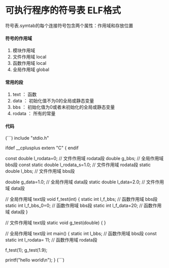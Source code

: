 # 可执行程序的符号表 ELF格式

符号表.symtab的每个连接符号包含两个属性：作用域和存放位置

#### 符号的作用域
1. 模块作用域
11. 文件作用域 local
12. 函数作用域 local
13. 全局作用域 global

#### 常用的段
1. text ： 函数
2. data ： 初始化值不为0的全局或静态变量
3. bbs  ： 初始化值为0或者未初始化的全局或静态变量
4. rodata ： 所有的常量


#### 代码
(```)
include "stdio.h"

ifdef __cplusplus
extern "C" {
endif

const double l_rodata=0; // 文件作用域 rodata段
double g_bbs; // 全局作用域 bbs段
const static double l_rodata_s=1.0; // 文件作用域 rodata段
static double l_bbs; // 文件作用域 bbs段

double g_data=1.0; // 全局作用域 data段
static double l_data=2.0; // 文件作用域 data段

// 全局作用域 text段
void f_test(int)
{
  static int l_f_bbs; // 函数作用域 bbs段
  static int l_f_bbs_0=0; // 函数作用域 bbs段
  static int l_f_data=20; // 函数作用域 data段
}

// 文件作用域 text段
static void g_test(double)
{
}

// 全局作用域 text段
int main()
{
  static int l_bbs; // 函数作用域 bbs段
  const static int l_rodata= 11; // 函数作用域 rodata段

  f_test(1);
  g_test(1.9);

  printf("hello world\n");
}
(```)

